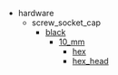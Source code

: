 * hardware
  * screw_socket_cap
    * [black](hardware/screw_socket_cap/black)
      * [10_mm](hardware/screw_socket_cap/black/10_mm)
        * [hex](hex)
        * [hex_head](hex_head)
